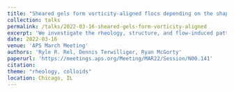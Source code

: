 ```yaml
---
title: "Sheared gels form vorticity-aligned flocs depending on the shape of connected colloidal clusters"
collection: talks
permalink: /talks/2022-03-16-sheared-gels-form-vorticity-aligned
excerpt: 'We investigate the rheology, structure, and flow-induced patterning of colloidal gels composed of thermosensitive poly(N-isopropylacrylamide) (pNIPAM) microgel particles. We mix these particles with a polymer to induce a depletion attraction. At room temperature, these mixtures phase separate into coexisting fluid phases. At slightly higher temperatures, these mixtures form a gel due to the increased hydrophobicity of the colloidal microgel particles. By applying shear to our samples while in the fluid-fluid demixed state, we can deform the colloid-rich domains. By then increasing the temperature, these colloid-rich domains connect together to form a sample-spanning gel. We observe the flow-induced patterns that form when we continue shearing this gel and it yields. We find that the patterns depend on how deformed, by flow, the colloid-rich domains were prior to gelation. For a range of shear rates applied to the sample while in the fluid-fluid demixed state, when the sample transitions to the gel state and is sheared we observe vorticity-aligned log-like flocs which roll between the parallel plates of our geometry. Our data suggests that the morphology of the colloidal clusters, which is dependent on the shear rate applied while in the fluid-fluid demixed state, is an important factor in determining whether or not vorticity-aligned flocs form. This work may offer routes for tuning the strength and structure of colloidal gels. '
date: 2022-03-16
venue: 'APS March Meeting'
authors: 'Ryle R. Rel, Dennis Terwilliger, Ryan McGorty'
paperurl: 'https://meetings.aps.org/Meeting/MAR22/Session/N00.141'
citation: 
theme: "rheology, colloids"
location: Chicago, IL
---
```


